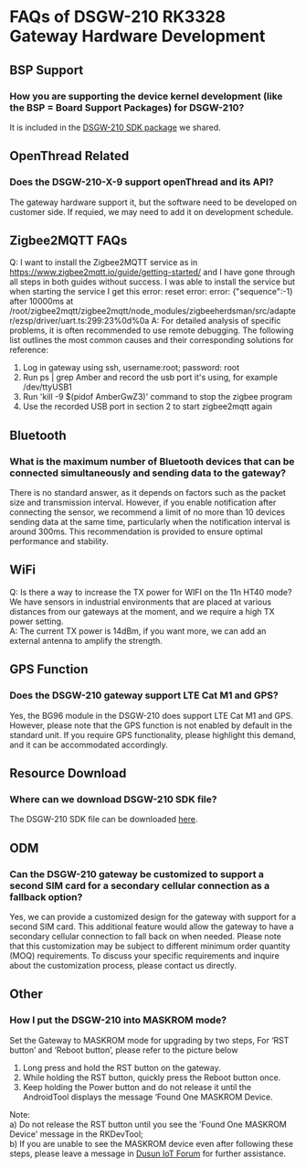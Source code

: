 # FAQs of DSGW-210 RK3328 Gateway Hardware Development  
## BSP Support  
### How you are supporting the device kernel development (like the BSP = Board Support Packages) for DSGW-210?  
It is included in the [DSGW-210 SDK package](https://drive.google.com/file/d/1i_vDZ-LLWvsb8IMXVAE1BYTFEv45zVBv/view) we shared.

## OpenThread Related  
### Does the DSGW-210-X-9 support openThread and its API?  
The gateway hardware support it, but the software need to be developed on customer side. If requied, we may need to add it on development schedule.  

## Zigbee2MQTT FAQs
Q: I want to install the Zigbee2MQTT service as in 
https://www.zigbee2mqtt.io/guide/getting-started/ and
I have gone through all steps in both guides without success. I was able to install the service but when starting the service I get this error:
reset error: error: {"sequence":-1} after 10000ms at /root/zigbee2mqtt/zigbee2mqtt/node_modules/zigbeeherdsman/src/adapter/ezsp/driver/uart.ts:299:23%0d%0a
A: For detailed analysis of specific problems, it is often recommended to use remote debugging. The following list outlines the most common causes and their corresponding solutions for reference:
1. Log in gateway using ssh, username:root; password: root
2. Run ps | grep Amber and record the usb port it's using, for example /dev/ttyUSB1
3. Run 'kill -9 $(pidof AmberGwZ3)' command to stop the zigbee program
4. Use the recorded USB port in section 2 to start zigbee2mqtt again  

## Bluetooth  
### What is the maximum number of Bluetooth devices that can be connected simultaneously and sending data to the gateway?  
There is no standard answer, as it depends on factors such as the packet size and transmission interval. However, if you enable notification after connecting the sensor, we recommend a limit of no more than 10 devices sending data at the same time, particularly when the notification interval is around 300ms. This recommendation is provided to ensure optimal performance and stability.  

## WiFi  
Q: Is there a way to increase the TX power for WIFI on the 11n HT40 mode? We have sensors in industrial environments that are placed at various distances from our gateways at the moment, and we require a high TX power setting.  
A: The current TX power is 14dBm, if you want more, we can add an external antenna to amplify the strength.

## GPS Function  
### Does the DSGW-210 gateway support LTE Cat M1 and GPS?  
Yes, the BG96 module in the DSGW-210 does support LTE Cat M1 and GPS. However, please note that the GPS function is not enabled by default in the standard unit. If you require GPS functionality, please highlight this demand, and it can be accommodated accordingly.   

## Resource Download  
### Where can we download DSGW-210 SDK file?  
The DSGW-210 SDK file can be downloaded [here](https://drive.google.com/drive/folders/1YBrIGUEy9PNRYXKCqPS48--CztUXaUPW?usp=drive_link).  

## ODM  
### Can the DSGW-210 gateway be customized to support a second SIM card for a secondary cellular connection as a fallback option?  
Yes, we can provide a customized design for the gateway with support for a second SIM card. This additional feature would allow the gateway to have a secondary cellular connection to fall back on when needed. Please note that this customization may be subject to different minimum order quantity (MOQ) requirements. To discuss your specific requirements and inquire about the customization process, please contact us directly.  

## Other  
### How I put the DSGW-210 into MASKROM mode?  
Set the Gateway to MASKROM mode for upgrading by two steps,
For ‘RST button’ and ‘Reboot button’, please refer to the picture below
1)  Long press and hold the RST button on the gateway. 
2)  While holding the RST button, quickly press the Reboot button once. 
3)  Keep holding the Power button and do not release it until the AndroidTool displays the message ‘Found One MASKROM Device.  

Note:  
a) Do not release the RST button until you see the 'Found One MASKROM Device' message in the RKDevTool;  
b) If you are unable to see the MASKROM device even after following these steps, please leave a message in [Dusun IoT Forum](https://community.dusuniot.com/c/products/dsgw-210/34) for further assistance.